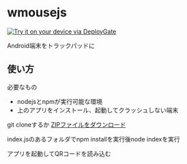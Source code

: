 # wmousejs

[<img src="https://dply.me/qs2c1u/button/large" alt="Try it on your device via DeployGate">](https://dply.me/qs2c1u#install)


Android端末をトラックパッドに



## 使い方

必要なもの
- nodejsとnpmが実行可能な環境
- 上のアプリをインストール、起動してクラッシュしない端末

git cloneするか [ZIPファイルをダウンロード](https://github.com/maa123/wmousejs/archive/master.zip)

index.jsのあるフォルダでnpm installを実行後node indexを実行

アプリを起動してQRコードを読み込む